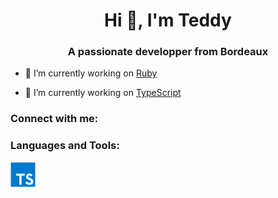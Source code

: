 <h1 align="center">Hi 👋, I'm Teddy </h1>
<h3 align="center">A passionate developper from Bordeaux</h3>

- 🔭 I’m currently working on [Ruby](https://github.com/Teddyburgonde/rails-book-rooms-certif-challenge-2022-03-24-)

- 👯 I’m currently working on [TypeScript](https://github.com/Teddyburgonde/Order)

<h3 align="left">Connect with me:</h3>
<p align="left">

</p>

<h3 align="left">Languages and Tools:</h3>

<a href="https://github.com/Teddyburgonde/Order" target="_blank" rel="noreferrer"> <img src="https://raw.githubusercontent.com/devicons/devicon/master/icons/typescript/typescript-original.svg" alt="typescript" width="40" height="40"/> </a> 
